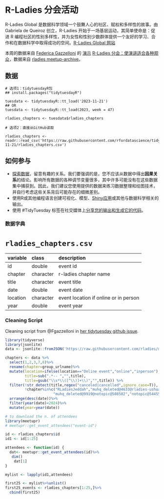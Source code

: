 # R-Ladies 分会活动

R-Ladies Global 是数据科学领域一个鼓舞人心的社区、赋权和多样性的故事。由 Gabriela de Queiroz 创立，R-Ladies 开始于一场基层运动，其简单使命是：促进 R 编程社区的性别多样性，并为女性和性别少数群体提供一个友好的学习、合作和在数据科学中取得成功的空间。[R-Ladies Global 网站](https://rladies.org/)

本周的数据来自 [Federica Gazzelloni](https://github.com/Fgazzelloni) 的 [演示](https://youtu.be/EstytFNjrWc) [R-Ladies 分会：使演讲适合各种观众](https://github.com/Fgazzelloni/RLadies-Chapters-Making-Talks-Work-for-Diverse-Audiences/tree/main)，数据来自 [rladies meetup-archive](https://github.com/rladies/meetup_archive)。

## 数据

```{r}
# 选项1：tidytuesdayR包 
## install.packages("tidytuesdayR")

tuesdata <- tidytuesdayR::tt_load('2023-11-21')
## OR
tuesdata <- tidytuesdayR::tt_load(2023, week = 47)

rladies_chapters <- tuesdata$rladies_chapters

# 选项2：直接从GitHub读取

rladies_chapters <- readr::read_csv('https://raw.githubusercontent.com/rfordatascience/tidytuesday/master/data/2023/2023-11-21/rladies_chapters.csv')
```

## 如何参与

- [探索数据](https://r4ds.hadley.nz/)，留意有趣的关系。我们要强调的是，您不应该从数据中得出**因果关系**的结论。影响所有数据的各种调节变量很多，其中许多可能没有在这些数据集中捕获到。因此，我们建议您使用提供的数据来练习数据整理和绘图技术，并自行考虑这些关系背后可能存在的细微差别。
- 使用R或其他编程语言创建可视化、模型、[Shiny应用](https://shiny.posit.co/)或其他与数据科学相关的输出。
- 使用 #TidyTuesday 标签在社交媒体上[分享您的输出和生成它的代码](../../../sharing.md)。

### 数据字典

# `rladies_chapters.csv`

|variable |class     |description |
|:--------|:---------|:-----------|
|id       |double    |event id          |
|chapter  |character |r-ladies chapter name     |
|title    |character |event title       |
|date     |double    |event date        |
|location |character |event location if online or in person    |
|year     |double    |event year        |

### Cleaning Script

Cleaning script from @Fgazzelloni in [her tidytuesday github issue](https://github.com/rfordatascience/tidytuesday/issues/632).

``` r
library(tidyverse)
library(jsonlite)
data <- jsonlite::fromJSON('https://raw.githubusercontent.com/rladies/meetup_archive/main/data/events.json')

chapters <- data %>%
  select(1,2,3,7,8)%>% 
  rename(chapter=group_urlname)%>%
  mutate(location=ifelse(location=="Online event","online","inperson"),
         title=sub(".*-- ","",title),
         title=gsub("\\s*\\([^\\)]+\\)","",title)) %>%
  filter(!str_detect(title,regex("canceled|cancelled",ignore_case=T)),
         !chapter%in%c("RLadiesJeddah","muhq_deleted@4633@rladies-ushuaia",
                      "muhq_deleted@9919@notopic@508502","notopic@544550"))%>%
  arrange(desc(date))%>%
  filter(year(date)<2024)%>%
  mutate(year=year(date))

# to download the n. of attendees
library(meetupr)
# meetupr::get_event_attendees("event-id")

id <- rladies_chapters$id
id1 <- id[1:25]

attendees <- function(id) {
  dat<- meetupr::get_event_attendees(id)%>%
   dim()
    dat[1]
}

mylist <- lapply(id1,attendees)

first25 <- mylist%>%unlist()
first25_events <- rladies_chapters[1:25,]%>%
  cbind(first25)
```

